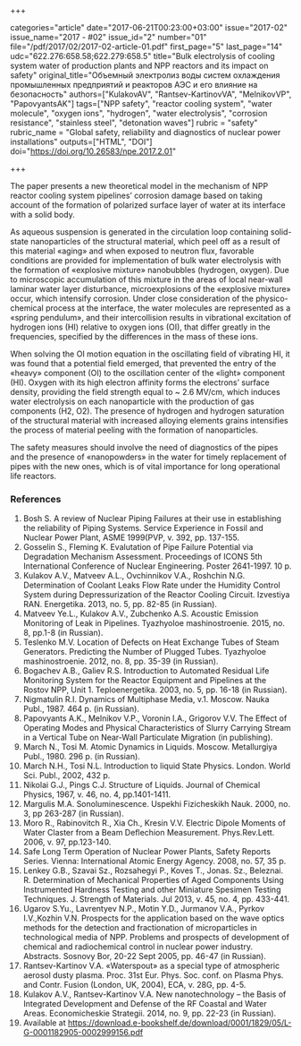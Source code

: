+++

categories="article"
date="2017-06-21T00:23:00+03:00"
issue="2017-02"
issue_name="2017 - #02"
issue_id="2"
number="01"
file="/pdf/2017/02/2017-02-article-01.pdf"
first_page="5"
last_page="14"
udc="622.276:658.58;622.279:658.5"
title="Bulk electrolysis of cooling system water of production plants and NPP reactors and its impact on safety"
original_title="Объемный электролиз воды систем охлаждения промышленных предприятий и реакторов АЭС и его влияние на безопасность"
authors=["KulakovAV", "Rantsev-KartinovVA", "MelnikovVP", "PapovyantsAK"]
tags=["NPP safety", "reactor cooling system", "water molecule", "oxygen ions", "hydrogen", "water electrolysis", "corrosion resistance", "stainless steel", "detonation waves"]
rubric = "safety"
rubric_name = "Global safety, reliability and diagnostics of nuclear power installations"
outputs=["HTML", "DOI"]
doi="https://doi.org/10.26583/npe.2017.2.01"

+++

The paper presents a new theoretical model in the mechanism of NPP reactor cooling system pipelines’ corrosion damage based on taking account of the formation of polarized surface layer of water at its interface with a solid body.

As aqueous suspension is generated in the circulation loop containing solid-state nanoparticles of the structural material, which peel off as a result of this material «aging» and when exposed to neutron flux, favorable conditions are provided for implementation of bulk water electrolysis with the formation of «explosive mixture» nanobubbles (hydrogen, oxygen). Due to microscopic accumulation of this mixture in the areas of local near-wall laminar water layer disturbance, microexplosions of the «explosive mixture» occur, which intensify corrosion. Under close consideration of the physico-chemical process at the interface, the water molecules are represented as a «spring pendulum», and their intercollision results in vibrational excitation of hydrogen ions (HI) relative to oxygen ions (OI), that differ greatly in the frequencies, specified by the differences in the mass of these ions.

When solving the OI motion equation in the oscillating field of vibrating HI, it was found that a potential field emerged, that prevented the entry of the «heavy» component (OI) to the oscillation center of the «light» component (HI). Oxygen with its high electron affinity forms the electrons’ surface density, providing the field strength equal to ~ 2.6 MV/cm, which induces water electrolysis on each nanoparticle with the production of gas components (H2, O2). The presence of hydrogen and hydrogen saturation of the structural material with increased alloying elements grains intensifies the process of material peeling with the formation of nanoparticles.

The safety measures should involve the need of diagnostics of the pipes and the presence of «nanopowders» in the water for timely replacement of pipes with the new ones, which is of vital importance for long operational life reactors.

### References

1. Bosh S. A review of Nuclear Piping Failures at their use in establishing the reliability of Piping Systems. Service Experience in Fossil and Nuclear Power Plant, ASME 1999(PVP, v. 392, pp. 137-155.
2. Gosselin S., Fleming K. Evalutation of Pipe Failure Potential via Degradation Mechanism Assessment. Proceedings of ICONS 5th International Conference of Nuclear Engineering. Poster 2641-1997. 10 p.
3. Kulakov A.V., Matveev A.L., Ovchinnikov V.A., Roshchin N.G. Determination of Coolant Leaks Flow Rate under the Humidity Control System during Depressurization of the Reactor Cooling Circuit. Izvestiya RAN. Energetika. 2013, no. 5, pp. 82-85 (in Russian).
4. Matveev Ye.L., Kulakov A.V., Zubchenko A.S. Acoustic Emission Monitoring of Leak in Pipelines. Tyazhyoloe mashinostroenie. 2015, no. 8, pp.1-8 (in Russian).
5. Teslenko M.V. Location of Defects on Heat Exchange Tubes of Steam Generators. Predicting the Number of Plugged Tubes. Tyazhyoloe mashinostroenie. 2012, no. 8, pp. 35-39 (in Russian).
6. Bogachev A.B., Galiev R.S. Introduction to Automated Residual Life Monitoring System for the Reactor Equipment and Pipelines at the Rostov NPP, Unit 1. Teploenergetika. 2003, no. 5, pp. 16-18 (in Russian).
7. Nigmatulin R.I. Dynamics of Multiphase Media, v.1. Moscow. Nauka Publ., 1987. 464 p. (in Russian).
8. Papovyants A.K., Melnikov V.P., Voronin I.A., Grigorov V.V. The Effect of Operating Modes and Physical Characteristics of Slurry Carrying Stream in a Vertical Tube on Near-Wall Particulate Migration (in publishing).
9. March N., Tosi M. Atomic Dynamics in Liquids. Moscow. Metallurgiya Publ., 1980. 296 p. (in Russian).
10. March N.H., Tosi N.L. Introduction to liquid State Physics. London. World Sci. Publ., 2002, 432 p.
11. Nikolai G.J., Pings C.J. Structure of Liquids. Journal of Chemical Physics, 1967, v. 46, no. 4, pp.1401-1411.
12. Margulis M.A. Sonoluminescence. Uspekhi Fizicheskikh Nauk. 2000, no. 3, pp 263-287 (in Russian).
13. Moro R., Rabinovitch R., Xia Ch., Kresin V.V. Electric Dipole Moments of Water Claster from a Beam Deflechion Measurement. Phys.Rev.Lett. 2006, v. 97, pp.123-140.
14. Safe Long Term Operation of Nuclear Power Plants, Safety Reports Series. Vienna: International Atomic Energy Agency. 2008, no. 57, 35 p.
15. Lenkey G.B., Szavai Sz., Rozsahegyi P., Koves T., Jonas. Sz., Beleznai. R. Determination of Mechanical Properties of Aged Components Using Instrumented Hardness Testing and other Miniature Spesimen Testing Techniques. J. Strength of Materials. Jul 2013, v. 45, no. 4, pp. 433-441.
16. Ugarov S.Yu., Lavrentyev N.P., Motin Y.D., Jurmanov V.A., Pyrkov I.V.,Kozhin V.N. Prospects for the application based on the wave optics methods for the detection and fractionation of microparticles in technological media of NPP. Problems and prospects of development of chemical and radiochemical control in nuclear power industry. Abstracts. Sosnovy Bor, 20-22 Sept 2005, рр. 46-47 (in Russian).
17. Rantsev-Kartinov V.A. «Waterspout» as a special type of atmospheric aerosol dusty plasma. Proc. 31st Eur. Phys. Soc. conf. on Plasma Phys. and Contr. Fusion (London, UK, 2004), ECA, v. 28G, pр. 4-5.
18. Kulakov A.V., Rantsev-Kartinov V.A. New nanotechnology – the Basis of Integrated Development and Defense of the RF Coastal and Water Areas. Economicheskie Strategii. 2014, no. 9, pp. 22-23 (in Russian).
19. Available at https://download.e-bookshelf.de/download/0001/1829/05/L-G-0001182905-0002999156.pdf